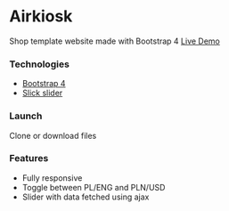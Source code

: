 # Airkiosk 

Shop template website made with Bootstrap 4
[Live Demo](https://ookil.github.io/airkiosk/)

### Technologies 

* [Bootstrap 4](https://getbootstrap.com/)
* [Slick slider](https://kenwheeler.github.io/slick/)


### Launch 

Clone or download files

### Features

* Fully responsive 
* Toggle between PL/ENG and PLN/USD
* Slider with data fetched using ajax



